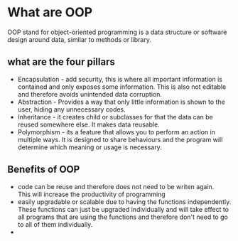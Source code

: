 # What are OOP
OOP stand for object-oriented programming is a data structure or software design around data, similar to methods or library. 
## what are the four pillars

- Encapsulation - add security, this is where all important information is contained and only exposes some information. This is also not editable and therefore avoids unintended data corruption.
- Abstraction - Provides a way that only little information is shown to the user, hiding any unnecessary codes.
- Inheritance - it creates child or subclasses for that the data can be reused somewhere else. It makes data reusable.
- Polymorphism - its a feature that allows you to perform an action in multiple ways. It is designed to share behaviours and the program will determine which meaning or usage is necessary.

## Benefits of OOP

- code can be reuse and therefore does not need to be writen again.
<br/>This will increase the productivity of programming
- easily upgradable or scalable due to having the functions independently. These functions can just be upgraded individually and will take effect to all programs that are using the functions and therefore don't need to go to all of them individually.
- 
